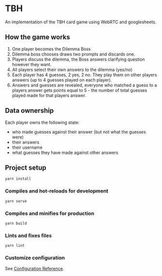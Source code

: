 # TBH

An implementation of the TBH card game using WebRTC and googlesheets.

## How the game works

 1. One player becomes the Dilemma Boss
 2. Dilemma boss chooses draws two prompts and discards one.
 3. Players discuss the dilemma, the Boss answers clarifying question
    however they want.
 4. All players select their own answers to the dilemma (yes/no)
 5. Each player has 4 guesses, 2 yes, 2 no. They play them on other
    players answers (up to 4 guesses played on each player).
 6. Answers and guesses are revealed, everyone who matched a guess to a
    players answer gets points equal to 5 - the number of total guesses
    played made for that players answer.

## Data ownership

Each player owns the following state:

 * who made guesses against their answer (but not what the guesses were)
 * their answers
 * their username
 * what guesses they have made against other answers

## Project setup
```
yarn install
```

### Compiles and hot-reloads for development
```
yarn serve
```

### Compiles and minifies for production
```
yarn build
```

### Lints and fixes files
```
yarn lint
```

### Customize configuration
See [Configuration Reference](https://cli.vuejs.org/config/).
